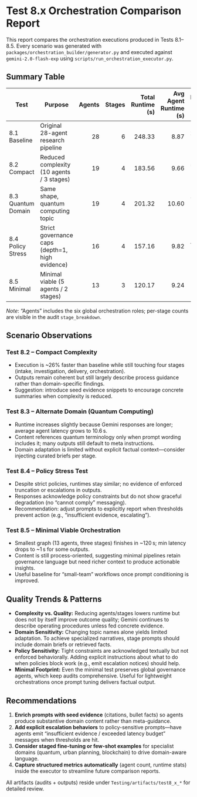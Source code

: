 # Test 8.x Orchestration Comparison Report

This report compares the orchestration executions produced in Tests 8.1–8.5. Every scenario was generated with `packages/orchestration_builder/generator.py` and executed against `gemini-2.0-flash-exp` using `scripts/run_orchestration_executor.py`.

## Summary Table

| Test | Purpose | Agents | Stages | Total Runtime (s) | Avg Agent Runtime (s) | Runtime Range (s) | Audit |
| --- | --- | ---:| ---:| ---:| ---:| --- | --- |
| 8.1 Baseline | Original 28-agent research pipeline | 28 | 6 | 248.33 | 8.87 | 2.71 – 16.09 | `Testing/artifacts/test8_1_research_orchestrator/research_orchestrator/audit/orchestration_run.json` |
| 8.2 Compact | Reduced complexity (10 agents / 3 stages) | 19 | 4 | 183.56 | 9.66 | 5.36 – 12.77 | `Testing/artifacts/test8_2_compact/research_orchestrator_compact/audit/orchestration_run.json` |
| 8.3 Quantum Domain | Same shape, quantum computing topic | 19 | 4 | 201.32 | 10.60 | 7.51 – 17.88 | `Testing/artifacts/test8_3_quantum/quantum_research_orchestrator/audit/orchestration_run.json` |
| 8.4 Policy Stress | Strict governance caps (depth=1, high evidence) | 16 | 4 | 157.16 | 9.82 | 4.29 – 15.97 | `Testing/artifacts/test8_4_policy/policy_stress_test_orchestrator/audit/orchestration_run.json` |
| 8.5 Minimal | Minimal viable (5 agents / 2 stages) | 13 | 3 | 120.17 | 9.24 | 1.07 – 13.68 | `Testing/artifacts/test8_5_minimal/minimal_research_orchestrator/audit/orchestration_run.json` |

_Note_: “Agents” includes the six global orchestration roles; per-stage counts are visible in the audit `stage_breakdown`.

## Scenario Observations

### Test 8.2 – Compact Complexity
- Execution is ~26% faster than baseline while still touching four stages (intake, investigation, delivery, orchestration).
- Outputs remain coherent but still largely describe process guidance rather than domain-specific findings.
- Suggestion: introduce seed evidence snippets to encourage concrete summaries when complexity is reduced.

### Test 8.3 – Alternate Domain (Quantum Computing)
- Runtime increases slightly because Gemini responses are longer; average agent latency grows to 10.6 s.
- Content references quantum terminology only when prompt wording includes it; many outputs still default to meta instructions.
- Domain adaptation is limited without explicit factual context—consider injecting curated briefs per stage.

### Test 8.4 – Policy Stress Test
- Despite strict policies, runtimes stay similar; no evidence of enforced truncation or escalations in outputs.
- Responses acknowledge policy constraints but do not show graceful degradation (no “cannot comply” messaging).
- Recommendation: adjust prompts to explicitly report when thresholds prevent action (e.g., “insufficient evidence, escalating”).

### Test 8.5 – Minimal Viable Orchestration
- Smallest graph (13 agents, three stages) finishes in ~120 s; min latency drops to ~1 s for some outputs.
- Content is still process-oriented, suggesting minimal pipelines retain governance language but need richer context to produce actionable insights.
- Useful baseline for “small-team” workflows once prompt conditioning is improved.

## Quality Trends & Patterns
- **Complexity vs. Quality:** Reducing agents/stages lowers runtime but does not by itself improve outcome quality; Gemini continues to describe operating procedures unless fed concrete evidence.
- **Domain Sensitivity:** Changing topic names alone yields limited adaptation. To achieve specialized narratives, stage prompts should include domain briefs or retrieved facts.
- **Policy Sensitivity:** Tight constraints are acknowledged textually but not enforced behaviorally. Adding explicit instructions about what to do when policies block work (e.g., emit escalation notices) should help.
- **Minimal Footprint:** Even the minimal test preserves global governance agents, which keep audits comprehensive. Useful for lightweight orchestrations once prompt tuning delivers factual output.

## Recommendations
1. **Enrich prompts with seed evidence** (citations, bullet facts) so agents produce substantive domain content rather than meta-guidance.
2. **Add explicit escalation behaviors** to policy-sensitive prompts—have agents emit “insufficient evidence / exceeded latency budget” messages when thresholds are hit.
3. **Consider staged fine-tuning or few-shot examples** for specialist domains (quantum, urban planning, blockchain) to drive domain-aware language.
4. **Capture structured metrics automatically** (agent count, runtime stats) inside the executor to streamline future comparison reports.

All artifacts (audits + outputs) reside under `Testing/artifacts/test8_x_*` for detailed review.
